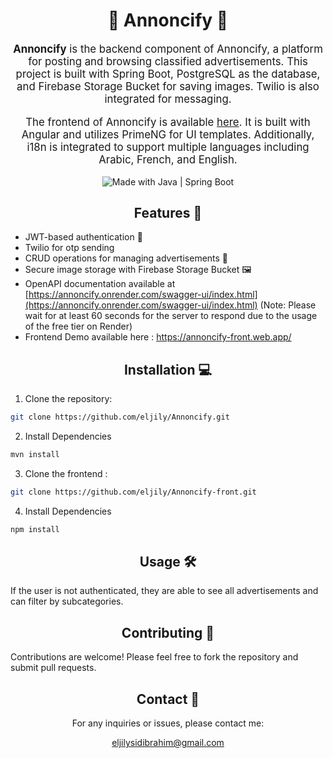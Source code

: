 <h1 align="center">📢 Annoncify 📢</h1>

<p align="center" style="font-size: 1.2em;">
  <strong>Annoncify</strong> is the backend component of Annoncify, a platform for posting and browsing classified advertisements. This project is built with Spring Boot, PostgreSQL as the database, and Firebase Storage Bucket for saving images. Twilio is also integrated for messaging.
</p>
<p align="center" style="font-size: 1.2em;">
  The frontend of Annoncify is available <a href="https://github.com/eljily/annoncify-front">here</a>. It is built with Angular and utilizes PrimeNG for UI templates. Additionally, i18n is integrated to support multiple languages including Arabic, French, and English.
</p>


<p align="center">
  <img src="https://img.shields.io/badge/Made%20with-Java%20%7C%20Spring%20Boot-blue" alt="Made with Java | Spring Boot">
</p>

<h2 align="center">Features 🚀</h2>

- JWT-based authentication 🔐
- Twilio for otp sending
- CRUD operations for managing advertisements 📝
- Secure image storage with Firebase Storage Bucket 🖼️
- OpenAPI documentation available at [https://annoncify.onrender.com/swagger-ui/index.html](https://annoncify.onrender.com/swagger-ui/index.html) (Note: Please wait for at least 60 seconds for the server to respond due to the usage of the free tier on Render)
- Frontend Demo available here : https://annoncify-front.web.app/

<h2 align="center">Installation 💻</h2>

1. Clone the repository:

```bash
git clone https://github.com/eljily/Annoncify.git
```

2. Install Dependencies

```bash
mvn install
```
3. Clone the frontend :

```bash
git clone https://github.com/eljily/Annoncify-front.git
```
4. Install Dependencies

```bash
npm install
```

<h2 align="center">Usage 🛠️</h2>
If the user is not authenticated, they are able to see all advertisements and can filter by subcategories.

<h2 align="center">Contributing 🤝</h2>
Contributions are welcome! Please feel free to fork the repository and submit pull requests.
<h2 align="center">Contact 📧</h2>
<p align="center">For any inquiries or issues, please contact me:</p>
<p align="center"><a href="mailto:eljilysidibrahim@gmail.com">eljilysidibrahim@gmail.com</a></p>